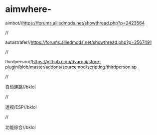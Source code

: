 # aimwhere-

aimbot//https://forums.alliedmods.net/showthread.php?p=2423564

//

autostrafer//https://forums.alliedmods.net/showthread.php?p=2567491

//

thirdperson//https://github.com/dvarnai/store-plugin/blob/master/addons/sourcemod/scripting/thirdperson.sp

//

自动连跳//bklol

//

透视/ESP//bklol

//

功能综合//bklol



